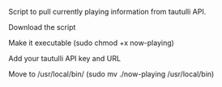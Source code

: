 Script to pull currently playing information from tautulli API.

Download the script

Make it executable (sudo chmod +x now-playing)

Add your tautulli API key and URL

Move to /usr/local/bin/ (sudo mv ./now-playing /usr/local/bin)
